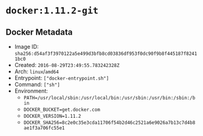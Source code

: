 # `docker:1.11.2-git`

## Docker Metadata

- Image ID: `sha256:d54af3f3970122a5e499d3bfb8cd03836df953f0dc90f9b8f445187f82411bc0`
- Created: `2016-08-29T23:49:55.783242328Z`
- Arch: `linux`/`amd64`
- Entrypoint: `["docker-entrypoint.sh"]`
- Command: `["sh"]`
- Environment:
  - `PATH=/usr/local/sbin:/usr/local/bin:/usr/sbin:/usr/bin:/sbin:/bin`
  - `DOCKER_BUCKET=get.docker.com`
  - `DOCKER_VERSION=1.11.2`
  - `DOCKER_SHA256=8c2e0c35e3cda11706f54b2d46c2521a6e9026a7b13c7d4b8ae1f3a706fc55e1`
